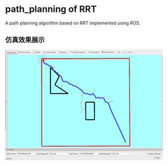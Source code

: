# path_planning of RRT
A path planning algorithm based on RRT implemented using ROS.

## 仿真效果展示
![RRT仿真效果](./Path_show.gif)
	
	
